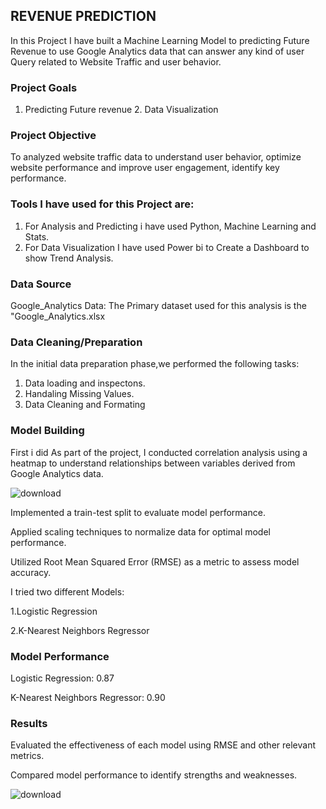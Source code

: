 ## REVENUE PREDICTION 

 In this Project I have built a Machine Learning Model to predicting Future Revenue to use Google Analytics data that can answer any kind of user Query related to Website Traffic and user behavior. 

### Project Goals

 1. Predicting Future revenue 2. Data Visualization 

### Project Objective
 
 To analyzed website traffic data to understand user behavior, optimize website performance and improve user engagement, identify key performance.
 
 ### Tools I have used for this Project are: 
 
 1. For Analysis and Predicting i have used Python, Machine Learning and Stats.
 2. For Data Visualization I have used Power bi to Create a Dashboard to show Trend Analysis.

### Data Source 

Google_Analytics Data: The Primary dataset used for this analysis is the "Google_Analytics.xlsx

### Data Cleaning/Preparation

In the initial data preparation phase,we performed the following tasks:
1. Data loading and inspectons.
2. Handaling Missing Values.
3. Data Cleaning and Formating 

### Model Building 

First i did As part of the project, I conducted correlation analysis using a heatmap to understand relationships between variables derived from Google Analytics data.

![download](https://github.com/user-attachments/assets/480d15c0-c81f-494f-a930-7ecfce4c2cea)


Implemented a train-test split to evaluate model performance.

Applied scaling techniques to normalize data for optimal model performance.

Utilized Root Mean Squared Error (RMSE) as a metric to assess model accuracy.


I tried two different Models:

1.Logistic Regression

2.K-Nearest Neighbors Regressor

### Model Performance 

Logistic Regression: 0.87

K-Nearest Neighbors Regressor: 0.90

### Results

Evaluated the effectiveness of each model using RMSE and other relevant metrics.

Compared model performance to identify strengths and weaknesses.

![download](https://github.com/user-attachments/assets/0eac0fdf-4c8d-4a43-9a77-68c0ccb613b4)



